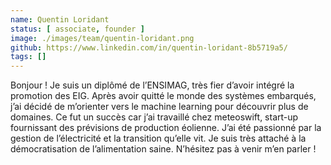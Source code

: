 ```yaml
---
name: Quentin Loridant
status: [ associate, founder ]
image: ./images/team/quentin-loridant.png
github: https://www.linkedin.com/in/quentin-loridant-8b5719a5/
tags: []
---
```


Bonjour ! Je suis un diplômé de l’ENSIMAG, très fier d’avoir intégré la promotion des EIG. Après avoir quitté le monde des systèmes embarqués, j’ai décidé de m’orienter vers le machine learning pour découvrir plus de domaines. Ce fut un succès car j’ai travaillé chez meteoswift, start-up fournissant des prévisions de production éolienne. J’ai été passionné par la gestion de l’électricité et la transition qu’elle vit. Je suis très attaché à la démocratisation de l’alimentation saine. N’hésitez pas à venir m’en parler !
